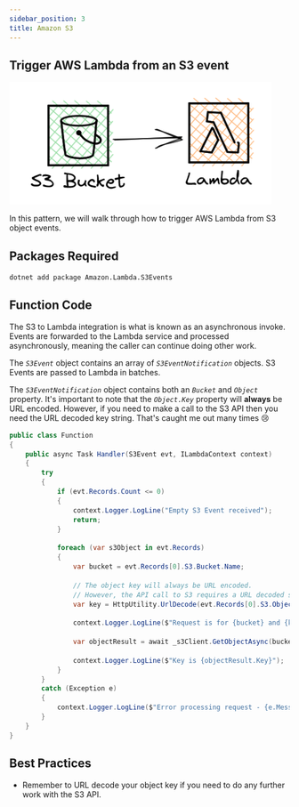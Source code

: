```yaml
---
sidebar_position: 3
title: Amazon S3
---
```


## Trigger AWS Lambda from an S3 event

![S3 to AWS Lambda diagram](/img/event-sources/s3-lambda.png)

In this pattern, we will walk through how to trigger AWS Lambda from S3 object events.

## Packages Required

```bash install
dotnet add package Amazon.Lambda.S3Events
```

## Function Code

The S3 to Lambda integration is what is known as an asynchronous invoke. Events are forwarded to the Lambda service and processed asynchronously, meaning the caller can continue doing other work.

The _`S3Event`_ object contains an array of _`S3EventNotification`_ objects. S3 Events are passed to Lambda in batches.

The _`S3EventNotification`_ object contains both an _`Bucket`_ and _`Object`_ property. It's important to note that the _`Object.Key`_ property will **always** be URL encoded. However, if you need to make a call to the S3 API then you need the URL decoded key string. That's caught me out many times 😢

```c# Function.cs
public class Function
{
    public async Task Handler(S3Event evt, ILambdaContext context)
    {
        try
        {
            if (evt.Records.Count <= 0)
            {
                context.Logger.LogLine("Empty S3 Event received");
                return;
            }

            foreach (var s3Object in evt.Records)
            {
                var bucket = evt.Records[0].S3.Bucket.Name;

                // The object key will always be URL encoded.
                // However, the API call to S3 requires a URL decoded string
                var key = HttpUtility.UrlDecode(evt.Records[0].S3.Object.Key);

                context.Logger.LogLine($"Request is for {bucket} and {key}");

                var objectResult = await _s3Client.GetObjectAsync(bucket, key);

                context.Logger.LogLine($"Key is {objectResult.Key}");
            }
        }
        catch (Exception e)
        {
            context.Logger.LogLine($"Error processing request - {e.Message}");
        }
    }
}
```

## Best Practices

- Remember to URL decode your object key if you need to do any further work with the S3 API.
